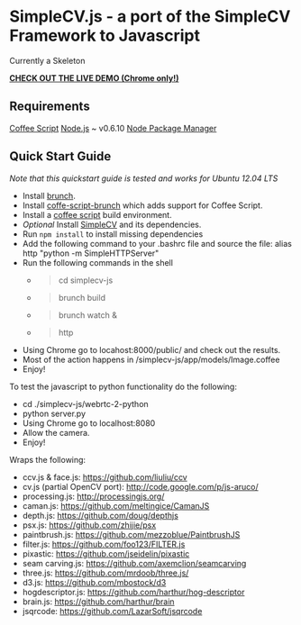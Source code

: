 # SimpleCV.js - a port of the SimpleCV Framework to Javascript

Currently a Skeleton

[**CHECK OUT THE LIVE DEMO (Chrome only!)**](http://demo.simplecv.org/)

## Requirements

[Coffee Script](http://coffeescript.org/)
[Node.js](http://nodejs.org) ~ v0.6.10
[Node Package Manager](https://npmjs.org/)

## Quick Start Guide

_Note that this quickstart guide is tested and works for Ubuntu 12.04 LTS_

* Install [brunch](http://brunch.io/).
* Install [coffe-script-brunch](https://github.com/brunch/coffee-script-brunch) which adds support for Coffee Script.
* Install a [coffee script](http://coffeescript.org/) build environment.
* _Optional_ Install [SimpleCV](https://github.com/sightmachine/simplecv#installation) and its dependencies.
* Run `npm install` to install missing dependencies
* Add the following command to your .bashrc file and source the file:
  alias http "python -m SimpleHTTPServer"
* Run the following commands in the shell
    * > cd simplecv-js 
    * > brunch build
    * > brunch watch &  
    * > http
* Using Chrome go to locahost:8000/public/ and check out the results.
* Most of the action happens in /simplecv-js/app/models/Image.coffee
* Enjoy!

To test the javascript to python functionality do the following:

* cd ./simplecv-js/webrtc-2-python 
* python server.py
* Using Chrome go to localhost:8080
* Allow the camera.
* Enjoy!

Wraps the following:

* ccv.js & face.js: https://github.com/liuliu/ccv
* cv.js (partial OpenCV port): http://code.google.com/p/js-aruco/
* processing.js: http://processingjs.org/
* caman.js: https://github.com/meltingice/CamanJS
* depth.js: https://github.com/doug/depthjs
* psx.js: https://github.com/zhijie/psx
* paintbrush.js: https://github.com/mezzoblue/PaintbrushJS
* filter.js: https://github.com/foo123/FILTER.js
* pixastic: https://github.com/jseidelin/pixastic
* seam carving.js: https://github.com/axemclion/seamcarving
* three.js: https://github.com/mrdoob/three.js/
* d3.js: https://github.com/mbostock/d3
* hogdescriptor.js: https://github.com/harthur/hog-descriptor
* brain.js: https://github.com/harthur/brain
* jsqrcode: https://github.com/LazarSoft/jsqrcode


